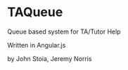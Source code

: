 # TAQueue
Queue based system for TA/Tutor Help

Written in Angular.js

by John Stoia, Jeremy Norris
